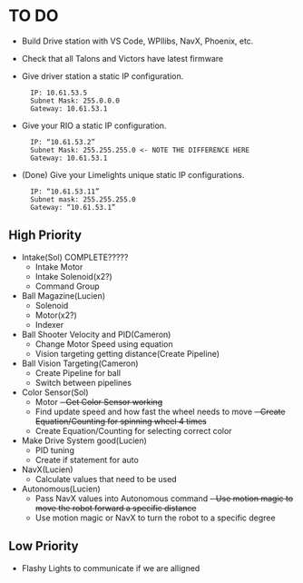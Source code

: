 # TO DO
- Build Drive station with VS Code, WPIlibs, NavX, Phoenix, etc.
- Check that all Talons and Victors have latest firmware
- Give driver station a static IP configuration.

        IP: 10.61.53.5
        Subnet Mask: 255.0.0.0
        Gateway: 10.61.53.1

- Give your RIO a static IP configuration.

        IP: “10.61.53.2”
        Subnet Mask: 255.255.255.0 <- NOTE THE DIFFERENCE HERE
        Gateway: 10.61.53.1

- (Done) Give your Limelights unique static IP configurations.

        IP: “10.61.53.11”
        Subnet mask: 255.255.255.0
        Gateway: “10.61.53.1”

## High Priority
- Intake(Sol) COMPLETE?????
    - Intake Motor
    - Intake Solenoid(x2?)
    - Command Group
- Ball Magazine(Lucien) 
    - Solenoid
    - Motor(x2?)
    - Indexer
- Ball Shooter Velocity and PID(Cameron)
    - Change Motor Speed using equation
    - Vision targeting getting distance(Create Pipeline)
- Ball Vision Targeting(Cameron) 
    - Create Pipeline for ball
    - Switch between pipelines
- Color Sensor(Sol)
    - Motor
    ~~- Get Color Sensor working~~
    - Find update speed and how fast the wheel needs to move
    ~~- Create Equation/Counting for spinning wheel 4 times~~
    - Create Equation/Counting for selecting correct color
- Make Drive System good(Lucien)
    - PID tuning
    - Create if statement for auto
- NavX(Lucien)
    - Calculate values that need to be used
- Autonomous(Lucien)
    - Pass NavX values into Autonomous command
    ~~- Use motion magic to move the robot forward a specific distance~~
    - Use motion magic or NavX to turn the robot to a specific degree
## Low Priority
- Flashy Lights to communicate if we are alligned


